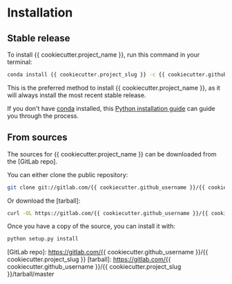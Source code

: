 # Installation

## Stable release

To install {{ cookiecutter.project_name }}, run this command in your terminal:

```bash
conda install {{ cookiecutter.project_slug }} -c {{ cookiecutter.github_username }}
```

This is the preferred method to install {{ cookiecutter.project_name }}, as it will always install the most recent stable release.

If you don't have [conda] installed, this [Python installation guide] can guide
you through the process.

[conda]: https://conda.io
[Python installation guide]: https://conda.io/docs/user-guide/install/index.html

## From sources

The sources for {{ cookiecutter.project_name }} can be downloaded from the [GitLab repo].

You can either clone the public repository:

```bash
git clone git://gitlab.com/{{ cookiecutter.github_username }}/{{ cookiecutter.project_slug }}
```

Or download the [tarball]:

```bash
curl -OL https://gitlab.com/{{ cookiecutter.github_username }}/{{ cookiecutter.project_slug }}/tarball/master
```

Once you have a copy of the source, you can install it with:

```bash
python setup.py install
```

[GitLab repo]: https://gitlab.com/{{ cookiecutter.github_username }}/{{ cookiecutter.project_slug }}
[tarball]: https://gitlab.com/{{ cookiecutter.github_username }}/{{ cookiecutter.project_slug }}/tarball/master
